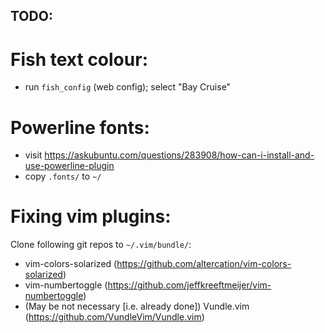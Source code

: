 ## TODO:

# Fish text colour:
* run `fish_config` (web config); select "Bay Cruise"

# Powerline fonts:
* visit https://askubuntu.com/questions/283908/how-can-i-install-and-use-powerline-plugin
* copy `.fonts/` to `~/`

# Fixing vim plugins:
Clone following git repos to `~/.vim/bundle/`:
* vim-colors-solarized (https://github.com/altercation/vim-colors-solarized)
* vim-numbertoggle (https://github.com/jeffkreeftmeijer/vim-numbertoggle)
* (May be not necessary [i.e. already done]) Vundle.vim
  (https://github.com/VundleVim/Vundle.vim)
